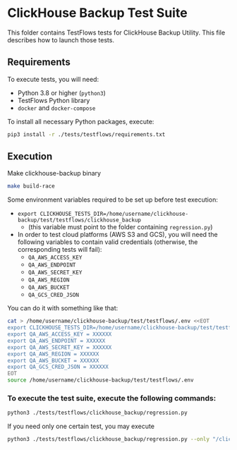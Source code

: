 # ClickHouse Backup Test Suite

This folder contains TestFlows tests for ClickHouse Backup Utility. This file describes how to launch those tests.

## Requirements

To execute tests, you will need:

* Python 3.8 or higher (`python3`)
* TestFlows Python library
* `docker` and `docker-compose`

To install all necessary Python packages, execute:
```bash
pip3 install -r ./tests/testflows/requirements.txt
```

## Execution
Make clickhouse-backup binary
```bash
make build-race
```

Some environment variables required to be set up before test execution:
* `export CLICKHOUSE_TESTS_DIR=/home/username/clickhouse-backup/test/testflows/clickhouse_backup`
  - (this variable must point to the folder containing `regression.py`)
* In order to test cloud platforms (AWS S3 and GCS), you will need the following variables to contain valid credentials (otherwise, the corresponding tests will fail):
  - `QA_AWS_ACCESS_KEY`
  - `QA_AWS_ENDPOINT`
  - `QA_AWS_SECRET_KEY`
  - `QA_AWS_REGION`
  - `QA_AWS_BUCKET`
  - `QA_GCS_CRED_JSON`

You can do it with something like that:

```bash
cat > /home/username/clickhouse-backup/test/testflows/.env <<EOT
export CLICKHOUSE_TESTS_DIR=/home/username/clickhouse-backup/test/testflows/clickhouse_backup
export QA_AWS_ACCESS_KEY = XXXXXX
export QA_AWS_ENDPOINT = XXXXXX
export QA_AWS_SECRET_KEY = XXXXXX
export QA_AWS_REGION = XXXXXX
export QA_AWS_BUCKET = XXXXXX
export QA_GCS_CRED_JSON = XXXXXX
EOT
source /home/username/clickhouse-backup/test/testflows/.env
```


### To execute the test suite, execute the following commands:

```bash
python3 ./tests/testflows/clickhouse_backup/regression.py
```

If you need only one certain test, you may execute

```bash
python3 ./tests/testflows/clickhouse_backup/regression.py --only "/clickhouse backup/path to test/"
```
